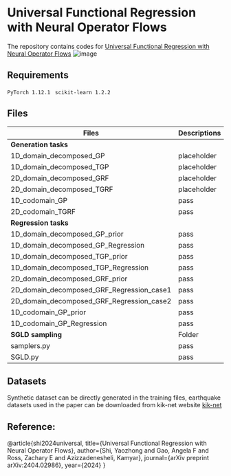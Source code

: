 # Universal Functional Regression with Neural Operator Flows
The repository contains codes for [Universal Functional Regression with Neural Operator Flows](https://arxiv.org/abs/2404.02986)
![image](https://github.com/yzshi5/OpFlow/assets/109268435/eab9e817-2b81-487c-88fb-90f18f424ed8)




## Requirements
``PyTorch 1.12.1 ``
``scikit-learn 1.2.2 ``


## Files 
| Files | Descriptions|
|-------|-------------|
|**Generation tasks**|
|1D_domain_decomposed_GP|placeholder|
|1D_domain_decomposed_TGP|placeholder|
|2D_domain_decomposed_GRF|placeholder|
|2D_domain_decomposed_TGRF|placeholder|
|1D_codomain_GP|pass|
|2D_codomain_TGRF|pass|
|**Regression tasks**|
|1D_domain_decomposed_GP_prior|pass|
|1D_domain_decomposed_GP_Regression|pass|
|1D_domain_decomposed_TGP_prior|pass|
|1D_domain_decomposed_TGP_Regression|pass|
|2D_domain_decomposed_GRF_prior|pass|
|2D_domain_decomposed_GRF_Regression_case1|pass|
|2D_domain_decomposed_GRF_Regression_case2|pass|
|1D_codomain_GP_prior|pass|
|1D_codomain_GP_Regression|pass|
|**SGLD sampling**|Folder|
|samplers.py|pass|
|SGLD.py|pass|


## Datasets
Synthetic dataset can be directly generated in the training files, earthquake datasets used in the paper can be downloaded from kik-net website [kik-net](https://www.kyoshin.bosai.go.jp/)

## Reference:
@article{shi2024universal,
  title={Universal Functional Regression with Neural Operator Flows},
  author={Shi, Yaozhong and Gao, Angela F and Ross, Zachary E and Azizzadenesheli, Kamyar},
  journal={arXiv preprint arXiv:2404.02986},
  year={2024}
}
